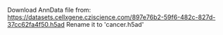 Download AnnData file from: https://datasets.cellxgene.cziscience.com/897e76b2-59f6-482c-827d-37cc62fa4f50.h5ad
Rename it to 'cancer.h5ad'
